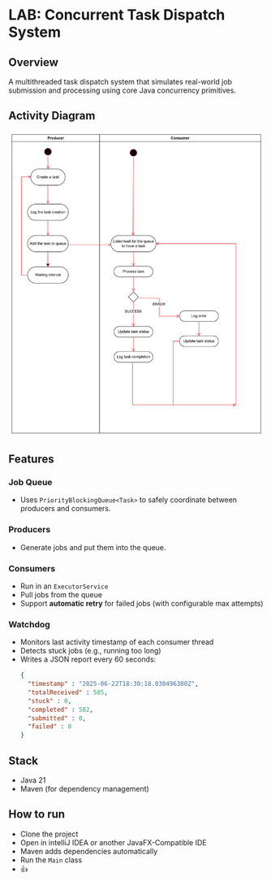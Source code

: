 # LAB: Concurrent Task Dispatch System

## Overview

A multithreaded task dispatch system that simulates real-world job submission and processing using core Java concurrency
primitives.

## Activity Diagram

![task_dispatcher_activity_diagram.jpg](src%2Fmain%2Fresources%2Ftask_dispatcher_activity_diagram.jpg)

## Features

### Job Queue

- Uses `PriorityBlockingQueue<Task>` to safely coordinate between producers and consumers.

### Producers

- Generate jobs and put them into the queue.

### Consumers

- Run in an `ExecutorService`
- Pull jobs from the queue
- Support **automatic retry** for failed jobs (with configurable max attempts)

### Watchdog

- Monitors last activity timestamp of each consumer thread
- Detects stuck jobs (e.g., running too long)
- Writes a JSON report every 60 seconds:
  ```json
  {
    "timestamp" : "2025-06-22T18:30:18.030496300Z",
    "totalReceived" : 585,
    "stuck" : 0,
    "completed" : 582,
    "submitted" : 0,
    "failed" : 0
  }

## Stack

- Java 21
- Maven (for dependency management)

## How to run

- Clone the project
- Open in intelliJ IDEA or another JavaFX-Compatible IDE
- Maven adds dependencies automatically
- Run the `Main` class
- 👍
